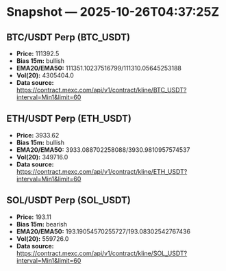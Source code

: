 # Snapshot — 2025-10-26T04:37:25Z

## BTC/USDT Perp (BTC_USDT)
- **Price:** 111392.5
- **Bias 15m:** bullish
- **EMA20/EMA50:** 111351.10237516799/111310.05645253188
- **Vol(20):** 4305404.0
- **Data source:** https://contract.mexc.com/api/v1/contract/kline/BTC_USDT?interval=Min1&limit=60

## ETH/USDT Perp (ETH_USDT)
- **Price:** 3933.62
- **Bias 15m:** bullish
- **EMA20/EMA50:** 3933.088702258088/3930.9810957574537
- **Vol(20):** 349716.0
- **Data source:** https://contract.mexc.com/api/v1/contract/kline/ETH_USDT?interval=Min1&limit=60

## SOL/USDT Perp (SOL_USDT)
- **Price:** 193.11
- **Bias 15m:** bearish
- **EMA20/EMA50:** 193.19054570255727/193.08302542767436
- **Vol(20):** 559726.0
- **Data source:** https://contract.mexc.com/api/v1/contract/kline/SOL_USDT?interval=Min1&limit=60
